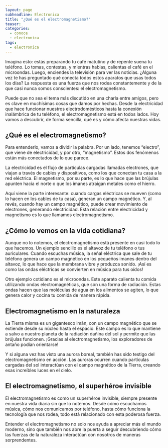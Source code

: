 ```yaml
---
layout: page
subheadline: Electronica
title: "¿Qué es el electromagnetismo?"
teaser: 
categories:
  - conoce
  - electronica
tags:
  - electronica
---
```


Imagina esto: estás preparando tu café matutino y de repente suena tu teléfono. Lo tomas, contestas, y mientras hablas, calientas el café en el microondas. Luego, enciendes la televisión para ver las noticias. ¿Alguna vez te has preguntado qué conecta todos estos aparatos que usas todos los días? La respuesta es una fuerza que nos rodea constantemente y de la que casi nunca somos conscientes: el electromagnetismo.

Puede que no sea el tema más discutido en una charla entre amigos, pero es clave en muchísimas cosas que damos por hechas. Desde la electricidad que hace funcionar nuestros electrodomésticos hasta la conexión inalámbrica de tu teléfono, el electromagnetismo está en todos lados. Hoy vamos a descubrir, de forma sencilla, qué es y cómo afecta nuestras vidas.

## ¿Qué es el electromagnetismo?

Para entenderlo, vamos a dividir la palabra. Por un lado, tenemos “electro”, que viene de electricidad, y por otro, “magnetismo”. Estos dos fenómenos están más conectados de lo que parece.

La electricidad es el flujo de partículas cargadas llamadas electrones, que viajan a través de cables y dispositivos, como los que conectan tu casa a la red eléctrica. El magnetismo, por su parte, es lo que hace que las brújulas apunten hacia el norte o que los imanes atraigan metales como el hierro.

Aquí viene la parte interesante: cuando cargas eléctricas se mueven (como lo hacen en los cables de tu casa), generan un campo magnético. Y, al revés, cuando hay un campo magnético, puede crear movimiento de electrones, generando electricidad. Esta relación entre electricidad y magnetismo es lo que llamamos electromagnetismo.

## ¿Cómo lo vemos en la vida cotidiana?

Aunque no lo notemos, el electromagnetismo está presente en casi todo lo que hacemos. Un ejemplo sencillo es el altavoz de tu teléfono o tus auriculares. Cuando escuchas música, la señal eléctrica que sale de tu teléfono genera un campo magnético en los pequeños imanes dentro del altavoz, lo que hace que la membrana vibre y produzca sonido. ¡Así es como las ondas eléctricas se convierten en música para tus oídos!

Otro ejemplo cotidiano es el microondas. Este aparato calienta tu comida utilizando ondas electromagnéticas, que son una forma de radiación. Estas ondas hacen que las moléculas de agua en los alimentos se agiten, lo que genera calor y cocina tu comida de manera rápida.

## Electromagnetismo en la naturaleza

La Tierra misma es un gigantesco imán, con un campo magnético que se extiende desde su núcleo hasta el espacio. Este campo es lo que mantiene a salvo a nuestro planeta de la radiación dañina del sol y permite que las brújulas funcionen. ¡Gracias al electromagnetismo, los exploradores de antaño podían orientarse!

Y si alguna vez has visto una aurora boreal, también has sido testigo del electromagnetismo en acción. Las auroras ocurren cuando partículas cargadas del sol interactúan con el campo magnético de la Tierra, creando esas increíbles luces en el cielo.

## El electromagnetismo, el superhéroe invisible

El electromagnetismo es como un superhéroe invisible, siempre presente en nuestra vida diaria sin que lo notemos. Desde cómo escuchamos música, cómo nos comunicamos por teléfono, hasta cómo funciona la tecnología que nos rodea, todo está relacionado con esta poderosa fuerza.

Entender el electromagnetismo no solo nos ayuda a apreciar más el mundo moderno, sino que también nos abre la puerta a seguir descubriendo cómo las fuerzas de la naturaleza interactúan con nosotros de maneras sorprendentes.

